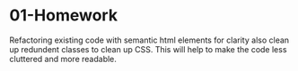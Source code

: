 # 01-Homework

Refactoring existing code with semantic html elements for clarity also clean up redundent classes to clean up CSS.
This will help to make the code less cluttered and more readable. 
